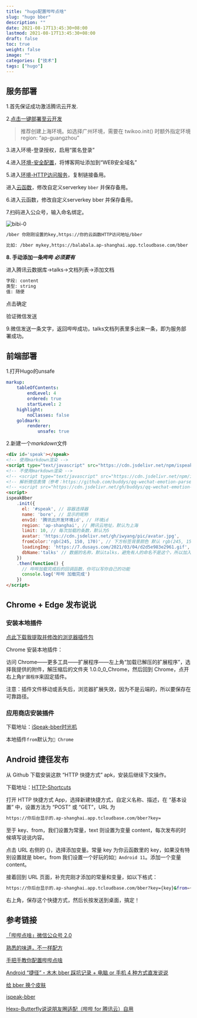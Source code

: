 ```yaml
---
title: "hugo配置哔哔点啥"
slug: "hugo bber"
description: ""
date: 2021-08-17T13:45:30+08:00
lastmod: 2021-08-17T13:45:30+08:00
draft: false
toc: true
weight: false
image: ""
categories: ["技术"]
tags: ["hugo"]
---
```


## 服务部署

1.首先保证成功激活腾讯云开发.

2.[点击一键部署至云开发](https://console.cloud.tencent.com/tcb/env/index?action=CreateAndDeployCloudBaseProject&appUrl=https://github.com/lmm214/bber&branch=main)

> 推荐创建上海环境。如选择广州环境，需要在 twikoo.init() 时额外指定环境 region: “ap-guangzhou”

3.进入环境-登录授权，启用“匿名登录”

4.进入[环境-安全配置](https://console.cloud.tencent.com/tcb/env/safety)，将博客网址添加到“WEB安全域名”

5.进入[环境-HTTP访问服务](https://console.cloud.tencent.com/tcb/env/access)，复制链接备用。

进入[云函数](https://console.cloud.tencent.com/tcb/scf/index)，修改自定义serverkey `bber` 并保存备用。

6.进入云函数，修改自定义serverkey bber 并保存备用。

7.扫码进入公众号，输入命名绑定。

![bibi-0](https://cdn.jsdelivr.net/gh/iwyang/pic/202108171354632.jpg)

```bash
/bber 你刚刚设置的key,https://你的云函数HTTP访问地址/bber

比如: /bber mykey,https://balabala.ap-shanghai.app.tcloudbase.com/bber
```

**8. 手动添加一条哔哔 *必须要有***

进入腾讯云数据库->talks->文档列表->添加文档

```bash
字段: content
类型: string
值: 随便
```

点击确定

验证微信发送

9.微信发送一条文字，返回哔哔成功，talks文档列表里多出来一条，即为服务部署成功。

## 前端部署

1.打开Hugo的unsafe

```yaml
markup:
    tableOfContents:
        endLevel: 4
        ordered: true
        startLevel: 2
    highlight:
        noClasses: false
    goldmark:
        renderer:
            unsafe: true
```

2.新建一个*markdown*文件

```markdown
<div id='speak'></speak>
<!-- 使用markdown渲染 -->
<script type="text/javascript" src="https://cdn.jsdelivr.net/npm/ispeak-bber/ispeak-bber-md.min.js" charset="utf-8" ></script>
<!-- 不使用markdown渲染 -->
<!-- <script type="text/javascript" src="https://cdn.jsdelivr.net/npm/ispeak-bber/ispeak-bber.min.js" charset="utf-8" ></script> -->
<!-- 解析微信表情（参考：https://github.com/buddys/qq-wechat-emotion-parser） -->
<!-- <script src="https://cdn.jsdelivr.net/gh/buddys/qq-wechat-emotion-parser@master/dist/qq-wechat-emotion-parser.min.js"></script> -->
<script>
ispeakBber
    .init({
      el: '#speak', // 容器选择器
      name: 'bore', // 显示的昵称
      envId: '腾讯云开发环境id', // 环境id
      region: 'ap-shanghai', // 腾讯云地址，默认为上海
      limit: 10, // 每次加载的条数，默认为5
      avatar: 'https://cdn.jsdelivr.net/gh/iwyang/pic/avatar.jpg',
      fromColor:'rgb(245, 150, 170)', // 下方标签背景颜色 默认 rgb(245, 150, 170)
      loadingImg: 'https://7.dusays.com/2021/03/04/d2d5e983e2961.gif', // 自定义loading的图片，示例值为默认值
      dbName:'talks' // 数据的名称，默认talks，避免有人的命名不是这个，所以加入此配置字段。
    })
    .then(function() {
      // 哔哔加载完成后的回调函数，你可以写你自己的功能
      console.log('哔哔 加载完成')
    })
</script>
```

## Chrome + Edge 发布说说

### 安装本地插件

[点此下载我提取并修改的浏览器插件包](https://cdn.guole.fun/others/bber%E6%B5%8F%E8%A7%88%E5%99%A8%E5%8F%91%E5%B8%83%E6%8F%92%E4%BB%B6.zip)

Chrome 安装本地插件：

访问 Chrome——更多工具——扩展程序——左上角“加载已解压的扩展程序”，选择我提供的附件，解压缩后的文件夹 1.0.0_0_Chrome，然后回到 Chrome，点开右上角`扩展程序`来固定插件。

注意：插件文件移动或丢失后，浏览器扩展失效，因为不是云端的，所以要保存在可靠路径。

### 应用商店安装插件

下载地址：[iSpeak-bber时光机](https://chrome.google.com/webstore/detail/ispeak-bber%E6%97%B6%E5%85%89%E6%9C%BA/mmehomnjakoijcfmmofbmkaigcdkkbke/related)

本地插件`from`默认为`🌈 Chrome`

## Android 捷径发布

从 Github 下载安装这款 “HTTP 快捷方式” apk，安装后继续下文操作。

下载地址：[HTTP-Shortcuts](https://github.com/Waboodoo/HTTP-Shortcuts/releases)

打开 HTTP 快捷方式 App，选择新建快捷方式，自定义名称、描述，在 “基本设置” 中，设置方法为 “POST” 或 “GET”，URL 为

```bash
https://你后台显示的.ap-shanghai.app.tcloudbase.com/bber?key=
```

至于 key、from，我们设置为常量，text 则设置为变量 content，每次发布的时候填写说说内容。

点击 URL 右侧的 {}，选择添加变量。常量 key 为你云函数里的 key，如果没有特别设置就是 bber。from 我们设置一个好玩的如`📱 Android 11`。添加一个变量 content。

接着回到 URL 页面，补充完刚才添加的常量和变量，如以下格式：

```bash
https://你后台显示的.ap-shanghai.app.tcloudbase.com/bber?key={key}&from={from}&text={content}
```

右上角，保存这个快捷方式，然后长按发送到桌面，搞定！

## 参考链接

[「哔哔点啥」微信公众号 2.0](https://immmmm.com/bb-by-wechat-pro/)

[熟悉的味道，不一样配方](https://immmmm.com/bb-talks-json/)

[手把手教你配置哔哔点啥](https://www.fanziqi.site/posts/af935eab.html)

[Android “捷径”・木木 bber 踩坑记录 + 电脑 or 手机 4 种方式直发说说](https://guole.fun/posts/bber-caikeng/)

[给 bber 换个皮肤](https://www.antmoe.com/posts/7ec820ee/)

[ispeak-bber](https://gitlab.com/DreamyTZK/ispeak-bber)

[Hexo-Butterfly说说朋友圈适配（哔哔 for 腾讯云）自用](https://blog.zhheo.com/p/a6947667.html)

